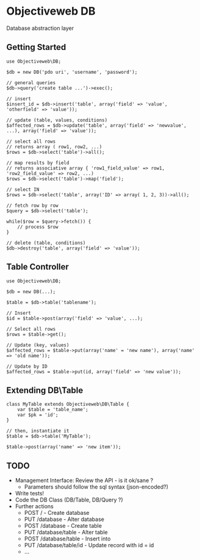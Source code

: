 Objectiveweb DB
==========

Database abstraction layer

Getting Started
---------------

    use Objectiveweb\DB;

    $db = new DB('pdo uri', 'username', 'password');

    // general queries
    $db->query('create table ...')->exec();

    // insert
    $insert_id = $db->insert('table', array('field' => 'value', 'otherfield' => 'value'));

    // update (table, values, conditions)
    $affected_rows = $db->update('table', array('field' => 'newvalue', ...), array('field' => 'value'));

    // select all rows
    // returns array ( row1, row2, ...)
    $rows = $db->select('table')->all();

    // map results by field
    // returns associative array { 'row1_field_value' => row1, 'row2_field_value' => row2, ...)
    $rows = $db->select('table')->map('field');

    // select IN
    $rows = $db->select('table', array('ID' => array( 1, 2, 3))->all();

    // fetch row by row
    $query = $db->select('table');

    while($row = $query->fetch()) {
        // process $row
    }

    // delete (table, conditions)
    $db->destroy('table', array('field' => 'value'));

Table Controller
----------------

    use Objectiveweb\DB;

    $db = new DB(...);

    $table = $db->table('tablename');

    // Insert
    $id = $table->post(array('field' => 'value', ...);

    // Select all rows
    $rows = $table->get();

    // Update (key, values)
    $affected_rows = $table->put(array('name' = 'new name'), array('name' => 'old name'));

    // Update by ID
    $affected_rows = $table->put(id, array('field' => 'new value'));


Extending DB\Table
------------------

    class MyTable extends Objectiveweb\DB\Table {
        var $table = 'table_name';
        var $pk = 'id';
    }

    // then, instantiate it
    $table = $db->table('MyTable');

    $table->post(array('name' => 'new item'));

TODO
----

  * Management Interface: Review the API - is it ok/sane ?
    * Parameters should follow the sql syntax (json-encoded?)
  * Write tests!
  * Code the DB Class (DB/Table, DB/Query ?)
  * Further actions
    * POST / - Create database
    * PUT /database - Alter database
    * POST /database - Create table
    * PUT /database/table - Alter table
    * POST /database/table - Insert into
    * PUT /database/table/id - Update record with id = id
	* ...
